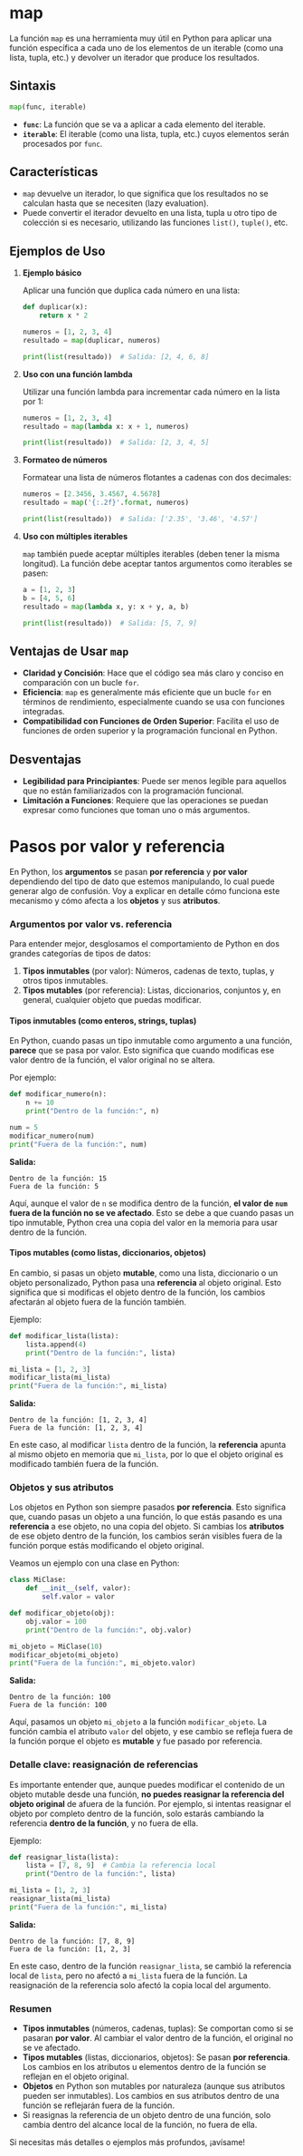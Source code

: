 

# map

La función `map` es una herramienta muy útil en Python para aplicar una función específica a cada uno de los elementos de un iterable (como una lista, tupla, etc.) y devolver un iterador que produce los resultados.

## Sintaxis

```python
map(func, iterable)
```

- **`func`**: La función que se va a aplicar a cada elemento del iterable.
- **`iterable`**: El iterable (como una lista, tupla, etc.) cuyos elementos serán procesados por `func`.

## Características

- `map` devuelve un iterador, lo que significa que los resultados no se calculan hasta que se necesiten (lazy evaluation).
- Puede convertir el iterador devuelto en una lista, tupla u otro tipo de colección si es necesario, utilizando las funciones `list()`, `tuple()`, etc.

## Ejemplos de Uso

1. **Ejemplo básico**

   Aplicar una función que duplica cada número en una lista:

   ```python
   def duplicar(x):
       return x * 2

   numeros = [1, 2, 3, 4]
   resultado = map(duplicar, numeros)

   print(list(resultado))  # Salida: [2, 4, 6, 8]
   ```

2. **Uso con una función lambda**

   Utilizar una función lambda para incrementar cada número en la lista por 1:

   ```python
   numeros = [1, 2, 3, 4]
   resultado = map(lambda x: x + 1, numeros)

   print(list(resultado))  # Salida: [2, 3, 4, 5]
   ```

3. **Formateo de números**

   Formatear una lista de números flotantes a cadenas con dos decimales:

   ```python
   numeros = [2.3456, 3.4567, 4.5678]
   resultado = map('{:.2f}'.format, numeros)

   print(list(resultado))  # Salida: ['2.35', '3.46', '4.57']
   ```

4. **Uso con múltiples iterables**

   `map` también puede aceptar múltiples iterables (deben tener la misma longitud). La función debe aceptar tantos argumentos como iterables se pasen:

   ```python
   a = [1, 2, 3]
   b = [4, 5, 6]
   resultado = map(lambda x, y: x + y, a, b)

   print(list(resultado))  # Salida: [5, 7, 9]
   ```



## Ventajas de Usar `map`

- **Claridad y Concisión**: Hace que el código sea más claro y conciso en comparación con un bucle `for`.
- **Eficiencia**: `map` es generalmente más eficiente que un bucle `for` en términos de rendimiento, especialmente cuando se usa con funciones integradas.
- **Compatibilidad con Funciones de Orden Superior**: Facilita el uso de funciones de orden superior y la programación funcional en Python.

## Desventajas

- **Legibilidad para Principiantes**: Puede ser menos legible para aquellos que no están familiarizados con la programación funcional.
- **Limitación a Funciones**: Requiere que las operaciones se puedan expresar como funciones que toman uno o más argumentos.


# Pasos por valor y referencia

En Python, los **argumentos** se pasan **por referencia** y **por valor** dependiendo del tipo de dato que estemos manipulando, lo cual puede generar algo de confusión. Voy a explicar en detalle cómo funciona este mecanismo y cómo afecta a los **objetos** y sus **atributos**.

### Argumentos por valor vs. referencia

Para entender mejor, desglosamos el comportamiento de Python en dos grandes categorías de tipos de datos:

1. **Tipos inmutables** (por valor): Números, cadenas de texto, tuplas, y otros tipos inmutables.
2. **Tipos mutables** (por referencia): Listas, diccionarios, conjuntos y, en general, cualquier objeto que puedas modificar.

#### Tipos inmutables (como enteros, strings, tuplas)

En Python, cuando pasas un tipo inmutable como argumento a una función, **parece** que se pasa por valor. Esto significa que cuando modificas ese valor dentro de la función, el valor original no se altera.

Por ejemplo:

```python
def modificar_numero(n):
    n += 10
    print("Dentro de la función:", n)

num = 5
modificar_numero(num)
print("Fuera de la función:", num)
```

**Salida:**

```
Dentro de la función: 15
Fuera de la función: 5
```

Aquí, aunque el valor de `n` se modifica dentro de la función, **el valor de `num` fuera de la función no se ve afectado**. Esto se debe a que cuando pasas un tipo inmutable, Python crea una copia del valor en la memoria para usar dentro de la función.

#### Tipos mutables (como listas, diccionarios, objetos)

En cambio, si pasas un objeto **mutable**, como una lista, diccionario o un objeto personalizado, Python pasa una **referencia** al objeto original. Esto significa que si modificas el objeto dentro de la función, los cambios afectarán al objeto fuera de la función también.

Ejemplo:

```python
def modificar_lista(lista):
    lista.append(4)
    print("Dentro de la función:", lista)

mi_lista = [1, 2, 3]
modificar_lista(mi_lista)
print("Fuera de la función:", mi_lista)
```

**Salida:**

```
Dentro de la función: [1, 2, 3, 4]
Fuera de la función: [1, 2, 3, 4]
```

En este caso, al modificar `lista` dentro de la función, la **referencia** apunta al mismo objeto en memoria que `mi_lista`, por lo que el objeto original es modificado también fuera de la función.

### Objetos y sus atributos

Los objetos en Python son siempre pasados **por referencia**. Esto significa que, cuando pasas un objeto a una función, lo que estás pasando es una **referencia** a ese objeto, no una copia del objeto. Si cambias los **atributos** de ese objeto dentro de la función, los cambios serán visibles fuera de la función porque estás modificando el objeto original.

Veamos un ejemplo con una clase en Python:

```python
class MiClase:
    def __init__(self, valor):
        self.valor = valor

def modificar_objeto(obj):
    obj.valor = 100
    print("Dentro de la función:", obj.valor)

mi_objeto = MiClase(10)
modificar_objeto(mi_objeto)
print("Fuera de la función:", mi_objeto.valor)
```

**Salida:**

```
Dentro de la función: 100
Fuera de la función: 100
```

Aquí, pasamos un objeto `mi_objeto` a la función `modificar_objeto`. La función cambia el atributo `valor` del objeto, y ese cambio se refleja fuera de la función porque el objeto es **mutable** y fue pasado por referencia.

### Detalle clave: reasignación de referencias

Es importante entender que, aunque puedes modificar el contenido de un objeto mutable desde una función, **no puedes reasignar la referencia del objeto original** de afuera de la función. Por ejemplo, si intentas reasignar el objeto por completo dentro de la función, solo estarás cambiando la referencia **dentro de la función**, y no fuera de ella.

Ejemplo:

```python
def reasignar_lista(lista):
    lista = [7, 8, 9]  # Cambia la referencia local
    print("Dentro de la función:", lista)

mi_lista = [1, 2, 3]
reasignar_lista(mi_lista)
print("Fuera de la función:", mi_lista)
```

**Salida:**

```
Dentro de la función: [7, 8, 9]
Fuera de la función: [1, 2, 3]
```

En este caso, dentro de la función `reasignar_lista`, se cambió la referencia local de `lista`, pero no afectó a `mi_lista` fuera de la función. La reasignación de la referencia solo afectó la copia local del argumento.

### Resumen

- **Tipos inmutables** (números, cadenas, tuplas): Se comportan como si se pasaran **por valor**. Al cambiar el valor dentro de la función, el original no se ve afectado.
- **Tipos mutables** (listas, diccionarios, objetos): Se pasan **por referencia**. Los cambios en los atributos u elementos dentro de la función se reflejan en el objeto original.
- **Objetos** en Python son mutables por naturaleza (aunque sus atributos pueden ser inmutables). Los cambios en sus atributos dentro de una función se reflejarán fuera de la función.
- Si reasignas la referencia de un objeto dentro de una función, solo cambia dentro del alcance local de la función, no fuera de ella.

Si necesitas más detalles o ejemplos más profundos, ¡avísame!
